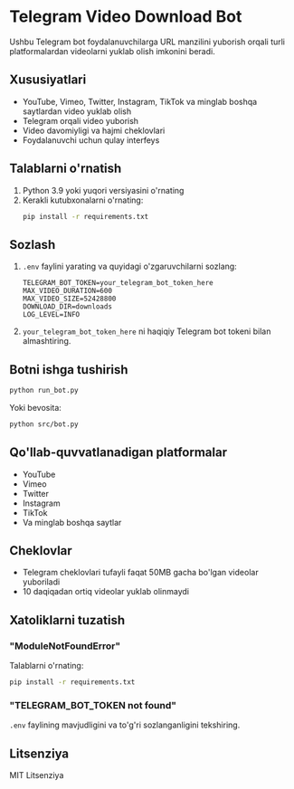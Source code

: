 # Telegram Video Download Bot

Ushbu Telegram bot foydalanuvchilarga URL manzilini yuborish orqali turli platformalardan videolarni yuklab olish imkonini beradi.

## Xususiyatlari

- YouTube, Vimeo, Twitter, Instagram, TikTok va minglab boshqa saytlardan video yuklab olish
- Telegram orqali video yuborish
- Video davomiyligi va hajmi cheklovlari
- Foydalanuvchi uchun qulay interfeys

## Talablarni o'rnatish

1. Python 3.9 yoki yuqori versiyasini o'rnating
2. Kerakli kutubxonalarni o'rnating:
   ```bash
   pip install -r requirements.txt
   ```

## Sozlash

1. `.env` faylini yarating va quyidagi o'zgaruvchilarni sozlang:
   ```env
   TELEGRAM_BOT_TOKEN=your_telegram_bot_token_here
   MAX_VIDEO_DURATION=600
   MAX_VIDEO_SIZE=52428800
   DOWNLOAD_DIR=downloads
   LOG_LEVEL=INFO
   ```

2. `your_telegram_bot_token_here` ni haqiqiy Telegram bot tokeni bilan almashtiring.

## Botni ishga tushirish

```bash
python run_bot.py
```

Yoki bevosita:

```bash
python src/bot.py
```

## Qo'llab-quvvatlanadigan platformalar

- YouTube
- Vimeo
- Twitter
- Instagram
- TikTok
- Va minglab boshqa saytlar

## Cheklovlar

- Telegram cheklovlari tufayli faqat 50MB gacha bo'lgan videolar yuboriladi
- 10 daqiqadan ortiq videolar yuklab olinmaydi

## Xatoliklarni tuzatish

### "ModuleNotFoundError"

Talablarni o'rnating:
```bash
pip install -r requirements.txt
```

### "TELEGRAM_BOT_TOKEN not found"

`.env` faylining mavjudligini va to'g'ri sozlanganligini tekshiring.

## Litsenziya

MIT Litsenziya